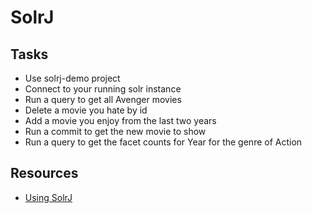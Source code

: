 # SolrJ

## Tasks
* Use solrj-demo project
* Connect to your running solr instance
* Run a query to get all Avenger movies
* Delete a movie you hate by id
* Add a movie you enjoy from the last two years
* Run a commit to get the new movie to show
* Run a query to get the facet counts for Year for the genre of Action

## Resources
* [Using SolrJ](https://cwiki.apache.org/confluence/display/solr/Using+SolrJ)
